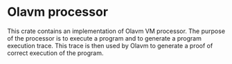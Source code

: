 # Olavm processor

This crate contains an implementation of Olavm VM processor. The purpose of the processor is to execute a 
program and to generate a program execution trace. This trace is then used by Olavm to generate a proof of correct execution of the program.